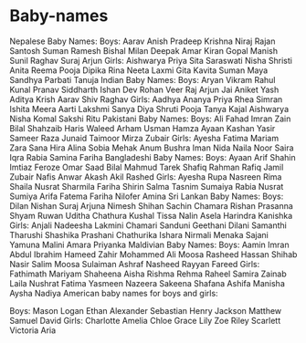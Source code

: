# Baby-names 
Nepalese Baby Names:
Boys:
Aarav
Anish
Pradeep
Krishna
Niraj
Rajan
Santosh
Suman
Ramesh
Bishal
Milan
Deepak
Amar
Kiran
Gopal
Manish
Sunil
Raghav
Suraj
Arjun
Girls:
Aishwarya
Priya
Sita
Saraswati
Nisha
Shristi
Anita
Reema
Pooja
Dipika
Rina
Neeta
Laxmi
Gita
Kavita
Suman
Maya
Sandhya
Parbati
Tanuja
Indian Baby Names:
Boys:
Aryan
Vikram
Rahul
Kunal
Pranav
Siddharth
Ishan
Dev
Rohan
Veer
Raj
Arjun
Jai
Aniket
Yash
Aditya
Krish
Aarav
Shiv
Raghav
Girls:
Aadhya
Ananya
Priya
Rhea
Simran
Ishita
Meera
Aarti
Lakshmi
Sanya
Diya
Shruti
Pooja
Tanya
Kajal
Aishwarya
Nisha
Komal
Sakshi
Ritu
Pakistani Baby Names:
Boys:
Ali
Fahad
Imran
Zain
Bilal
Shahzaib
Haris
Waleed
Arham
Usman
Hamza
Ayaan
Kashan
Yasir
Sameer
Raza
Junaid
Taimoor
Mirza
Zubair
Girls:
Ayesha
Fatima
Mariam
Zara
Sana
Hira
Alina
Sobia
Mehak
Anum
Bushra
Iman
Nida
Naila
Noor
Saira
Iqra
Rabia
Samina
Fariha
Bangladeshi Baby Names:
Boys:
Ayaan
Arif
Shahin
Imtiaz
Feroze
Omar
Saad
Bilal
Mahmud
Tarek
Shafiq
Rahman
Rafiq
Jamil
Zubair
Nafis
Anwar
Akash
Akil
Rashed
Girls:
Ayesha
Rupa
Nasreen
Rima
Shaila
Nusrat
Sharmila
Fariha
Shirin
Salma
Tasnim
Sumaiya
Rabia
Nusrat
Sumiya
Arifa
Fatema
Fariha
Nilofer
Amina
Sri Lankan Baby Names:
Boys:
Dilan
Nishan
Suraj
Arjuna
Nimesh
Shihan
Sachin
Chamara
Rishan
Prasanna
Shyam
Ruwan
Uditha
Chathura
Kushal
Tissa
Nalin
Asela
Harindra
Kanishka
Girls:
Anjali
Nadeesha
Lakmini
Chamari
Sanduni
Geethani
Dilani
Samanthi
Tharushi
Shashika
Prashani
Chathurika
Ishara
Nirmali
Menaka
Sajani
Yamuna
Malini
Amara
Priyanka
Maldivian Baby Names:
Boys:
Aamin
Imran
Abdul
Ibrahim
Hameed
Zahir
Mohammed
Ali
Moosa
Rasheed
Hassan
Shihab
Nasir
Salim
Moosa
Sulaiman
Ashraf
Nasheed
Rayyan
Fareed
Girls:
Fathimath
Mariyam
Shaheena
Aisha
Rishma
Rehma
Raheel
Samira
Zainab
Laila
Nushrat
Fatima
Yasmeen
Nazeera
Sakeena
Shafana
Ashifa
Manisha
Aysha
Nadiya
American baby names for boys and girls:

Boys:
Mason
Logan
Ethan
Alexander
Sebastian
Henry
Jackson
Matthew
Samuel
David
Girls:
Charlotte
Amelia
Chloe
Grace
Lily
Zoe
Riley
Scarlett
Victoria
Aria
















